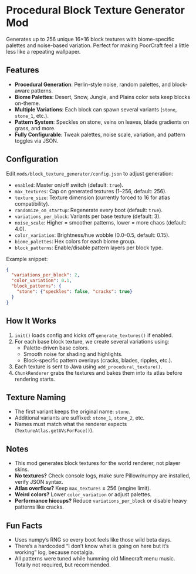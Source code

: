 # Procedural Block Texture Generator Mod

Generates up to 256 unique 16×16 block textures with biome-specific palettes and noise-based variation. Perfect for making PoorCraft feel a little less like a repeating wallpaper.

## Features
- **Procedural Generation**: Perlin-style noise, random palettes, and block-aware patterns.
- **Biome Palettes**: Desert, Snow, Jungle, and Plains color sets keep blocks on-theme.
- **Multiple Variations**: Each block can spawn several variants (`stone`, `stone_1`, etc.).
- **Pattern System**: Speckles on stone, veins on leaves, blade gradients on grass, and more.
- **Fully Configurable**: Tweak palettes, noise scale, variation, and pattern toggles via JSON.

## Configuration

Edit `mods/block_texture_generator/config.json` to adjust generation:

- `enabled`: Master on/off switch (default: `true`).
- `max_textures`: Cap on generated textures (1–256, default: 256).
- `texture_size`: Texture dimension (currently forced to 16 for atlas compatibility).
- `randomize_on_startup`: Regenerate every boot (default: `true`).
- `variations_per_block`: Variants per base texture (default: 3).
- `noise_scale`: Higher = smoother patterns, lower = more chaos (default: 4.0).
- `color_variation`: Brightness/hue wobble (0.0–0.5, default: 0.15).
- `biome_palettes`: Hex colors for each biome group.
- `block_patterns`: Enable/disable pattern layers per block type.

Example snippet:
```json
{
  "variations_per_block": 2,
  "color_variation": 0.1,
  "block_patterns": {
    "stone": {"speckles": false, "cracks": true}
  }
}
```

## How It Works
1. `init()` loads config and kicks off `generate_textures()` if enabled.
2. For each base block texture, we create several variations using:
   - Palette-driven base colors.
   - Smooth noise for shading and highlights.
   - Block-specific pattern overlays (cracks, blades, ripples, etc.).
3. Each texture is sent to Java using `add_procedural_texture()`.
4. `ChunkRenderer` grabs the textures and bakes them into its atlas before rendering starts.

## Texture Naming
- The first variant keeps the original name: `stone`.
- Additional variants are suffixed: `stone_1`, `stone_2`, etc.
- Names must match what the renderer expects (`TextureAtlas.getUVsForFace()`).

## Notes
- This mod generates block textures for the world renderer, not player skins.
- **No textures?** Check console logs, make sure Pillow/numpy are installed, verify JSON syntax.
- **Atlas overflow?** Keep `max_textures` ≤ 256 (engine limit).
- **Weird colors?** Lower `color_variation` or adjust palettes.
- **Performance hiccups?** Reduce `variations_per_block` or disable heavy patterns like cracks.

## Fun Facts
- Uses numpy’s RNG so every boot feels like those wild beta days.
- There’s a hardcoded “I don’t know what is going on here but it’s working” log, because nostalgia.
- All patterns were tuned while humming old Minecraft menu music. Totally not required, but recommended.
